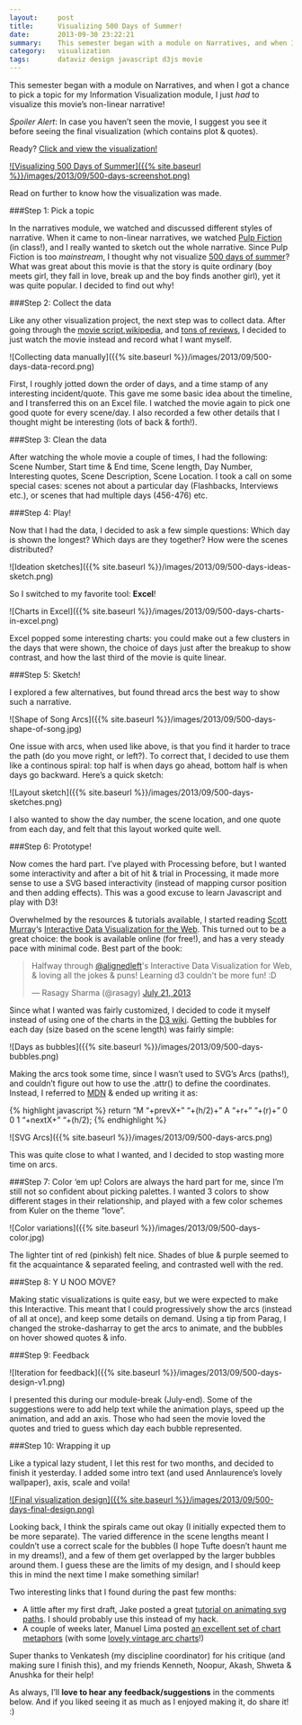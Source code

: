 ```yaml
---
layout:     post
title:      Visualizing 500 Days of Summer!
date:       2013-09-30 23:22:21
summary:    This semester began with a module on Narratives, and when I got a chance to pick a topic for my Information Visualization module, I just had to visualize this movie’s non-linear narrative!
category:   visualization
tags:       dataviz design javascript d3js movie 
---
```


This semester began with a module on Narratives, and when I got a chance to pick a topic for my Information Visualization module, I just _had_ to visualize this movie’s non-linear narrative! 

*Spoiler Alert*: In case you haven’t seen the movie, I suggest you see it before seeing the final visualization (which contains plot & quotes).

Ready? [Click and view the visualization!](http://bit.ly/500DaysViz)

[![Visualizing 500 Days of Summer]({{% site.baseurl %}}/images/2013/09/500-days-screenshot.png)](http://bit.ly/500DaysViz)
 
Read on further to know how the visualization was made.

###Step 1: Pick a topic

In the narratives module, we watched and discussed different styles of narrative. When it came to non-linear narratives, we watched [Pulp Fiction](http://www.imdb.com/title/tt0110912/) (in class!), and I really wanted to sketch out the whole narrative. Since Pulp Fiction is too _mainstream_, I thought why not visualize [500 days of summer](http://www.imdb.com/title/tt1022603/)? What was great about this movie is that the story is quite ordinary (boy meets girl, they fall in love, break up and the boy finds another girl), yet it was quite popular. I decided to find out why!

###Step 2: Collect the data

Like any other visualization project, the next step was to collect data. After going through the [movie script](http://www.imsdb.com/scripts/500-Days-of-Summer.html),[wikipedia](http://en.wikipedia.org/wiki/(500)_Days_of_Summer), and [tons of reviews](http://www.agonybooth.com/recaps/500_Days_of_Summer_2009.aspx), I decided to just watch the movie instead and record what I want myself.

![Collecting data manually]({{% site.baseurl %}}/images/2013/09/500-days-data-record.png)

First, I roughly jotted down the order of days, and a time stamp of any interesting incident/quote. This gave me some basic idea about the timeline, and I transferred this on an Excel file. I watched the movie again to pick one good quote for every scene/day. I also recorded a few other details that I thought might be interesting (lots of back & forth!).

###Step 3: Clean the data

After watching the whole movie a couple of times, I had the following: Scene Number, Start time & End time, Scene length, Day Number, Interesting quotes, Scene Description, Scene Location. I took a call on some special cases: scenes not about a particular day (Flashbacks, Interviews etc.), or scenes that had multiple days (456-476) etc.

###Step 4: Play!

Now that I had the data, I decided to ask a few simple questions: Which day is shown the longest? Which days are they together? How were the scenes distributed?
 
![Ideation sketches]({{% site.baseurl %}}/images/2013/09/500-days-ideas-sketch.png)

So I switched to my favorite tool: **Excel**!

![Charts in Excel]({{% site.baseurl %}}/images/2013/09/500-days-charts-in-excel.png)

Excel popped some interesting charts: you could make out a few clusters in the days that were shown, the choice of days just after the breakup to show contrast, and how the last third of the movie is quite linear.

###Step 5: Sketch!

I explored a few alternatives, but found thread arcs the best way to show such a narrative.

![Shape of Song Arcs]({{% site.baseurl %}}/images/2013/09/500-days-shape-of-song.jpg)

One issue with arcs, when used like above, is that you find it harder to trace the path (do you move right, or left?). To correct that, I decided to use them like a continous spiral: top half is when days go ahead, bottom half is when days go backward. Here’s a quick sketch:

![Layout sketch]({{% site.baseurl %}}/images/2013/09/500-days-sketches.png)

I also wanted to show the day number, the scene location, and one quote from each day, and felt that this layout worked quite well.

###Step 6: Prototype!

Now comes the hard part. I’ve played with Processing before, but I wanted some interactivity and after a bit of hit & trial in Processing, it made more sense to use a SVG based interactivity (instead of mapping cursor position and then adding effects). This was a good excuse to learn Javascript and play with D3!

Overwhelmed by the resources & tutorials available, I started reading [Scott Murray](https://twitter.com/alignedleft)‘s [Interactive Data Visualization for the Web](http://chimera.labs.oreilly.com/books/1230000000345/). This turned out to be a great choice: the book is available online (for free!), and has a very steady pace with minimal code. Best part of the book:

<blockquote class="twitter-tweet" lang="en"><p>Halfway through <a href="https://twitter.com/alignedleft">@alignedleft</a>&#39;s Interactive Data Visualization for Web, &amp; loving all the jokes &amp; puns! Learning d3 couldn&#39;t be more fun! :D</p>&mdash; Rasagy Sharma (@rasagy) <a href="https://twitter.com/rasagy/status/358960635591147521">July 21, 2013</a></blockquote>

Since what I wanted was fairly customized, I decided to code it myself instead of using one of the charts in the [D3 wiki](https://github.com/mbostock/d3/wiki/Gallery). Getting the bubbles for each day (size based on the scene length) was fairly simple:

![Days as bubbles]({{% site.baseurl %}}/images/2013/09/500-days-bubbles.png)

Making the arcs took some time, since I wasn’t used to SVG’s Arcs (paths!), and couldn’t figure out how to use the .attr() to define the coordinates. Instead, I referred to [MDN](https://developer.mozilla.org/en-US/docs/Web/SVG/Tutorial/Fills_and_Strokes) & ended up writing it as:

{% highlight javascript %}
return “M “+prevX+” “+(h/2)+” A “+r+” “+(r)+” 0 0 1 “+nextX+” “+(h/2);
{% endhighlight %}

![SVG Arcs]({{% site.baseurl %}}/images/2013/09/500-days-arcs.png)

This was quite close to what I wanted, and I decided to stop wasting more time on arcs.

###Step 7: Color ‘em up!
Colors are always the hard part for me, since I’m still not so confident about picking palettes. I wanted 3 colors to show different stages in their relationship, and played with a few color schemes from Kuler on the theme “love”.

![Color variations]({{% site.baseurl %}}/images/2013/09/500-days-color.jpg)

The lighter tint of red (pinkish) felt nice. Shades of blue & purple seemed to fit the acquaintance & separated feeling, and contrasted well with the red.

###Step 8: Y U NOO MOVE?

Making static visualizations is quite easy, but we were expected to make this Interactive. This meant that I could progressively show the arcs (instead of all at once), and keep some details on demand. Using a tip from Parag, I changed the stroke-dasharray to get the arcs to animate, and the bubbles on hover showed quotes & info.

###Step 9: Feedback

![Iteration for feedback]({{% site.baseurl %}}/images/2013/09/500-days-design-v1.png)

I presented this during our module-break (July-end). Some of the suggestions were to add help text while the animation plays, speed up the animation, and add an axis. Those who had seen the movie loved the quotes and tried to guess which day each bubble represented.

###Step 10: Wrapping it up

Like a typical lazy student, I let this rest for two months, and decided to finish it yesterday. I added some intro text (and used Annlaurence’s lovely wallpaper), axis, scale and voila!

[![Final visualization design]({{% site.baseurl %}}/images/2013/09/500-days-final-design.png)](http://bit.ly/500DaysViz)

Looking back, I think the spirals came out okay (I initially expected them to be more separate). The varied difference in the scene lengths meant I couldn’t use a correct scale for the bubbles (I hope Tufte doesn’t haunt me in my dreams!), and a few of them get overlapped by the larger bubbles around them. I guess these are the limits of my design, and I should keep this in mind the next time I make something similar!

Two interesting links that I found during the past few months:

-  A little after my first draft, Jake posted a great [tutorial on animating svg paths](http://jakearchibald.com/2013/animated-line-drawing-svg/). I should probably use this instead of my hack.
-  A couple of weeks later, Manuel Lima posted [an excellent set of chart metaphors](http://www.visualcomplexity.com/vc/blog/?p=1159) (with some [lovely vintage arc charts](http://www.visualcomplexity.com/vc/blog/uploads/2013/06/ancient_a3.jpg)!)

Super thanks to Venkatesh (my discipline coordinator) for his critique (and making sure I finish this), and my friends Kenneth, Noopur, Akash, Shweta & Anushka for their help!

As always, I’ll **love to hear any feedback/suggestions** in the comments below. And if you liked seeing it as much as I enjoyed making it, do share it! :)

<script async src="//platform.twitter.com/widgets.js" charset="utf-8"></script>